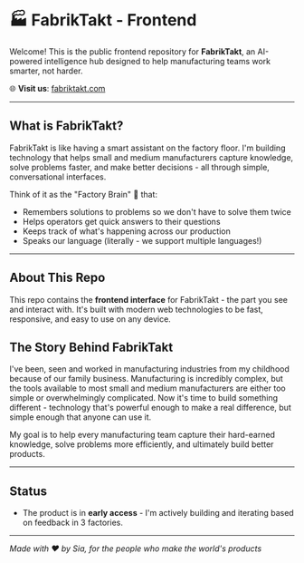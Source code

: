 # 🏭 FabrikTakt - Frontend

Welcome! This is the public frontend repository for **FabrikTakt**, an AI-powered intelligence hub designed to help manufacturing teams work smarter, not harder.

🌐 **Visit us**: [fabriktakt.com](https://fabriktakt.com/)

---

## What is FabrikTakt?

FabrikTakt is like having a smart assistant on the factory floor. I'm building technology that helps small and medium manufacturers capture knowledge, solve problems faster, and make better decisions - all through simple, conversational interfaces.

Think of it as the "Factory Brain" 🧠 that:

- Remembers solutions to problems so we don't have to solve them twice
- Helps operators get quick answers to their questions
- Keeps track of what's happening across our production
- Speaks our language (literally - we support multiple languages!)

---

## About This Repo

This repo contains the **frontend interface** for FabrikTakt - the part you see and interact with. It's built with modern web technologies to be fast, responsive, and easy to use on any device.

## The Story Behind FabrikTakt

I've been, seen and worked in manufacturing industries from my childhood because of our family business. Manufacturing is incredibly complex, but the tools available to most small and medium manufacturers are either too simple or overwhelmingly complicated. Now it's time to build something different - technology that's powerful enough to make a real difference, but simple enough that anyone can use it.

My goal is to help every manufacturing team capture their hard-earned knowledge, solve problems more efficiently, and ultimately build better products.

---

## Status

- The product is in **early access** - I'm actively building and iterating based on feedback in 3 factories.

---

*Made with ❤️ by Sia, for the people who make the world's products*
